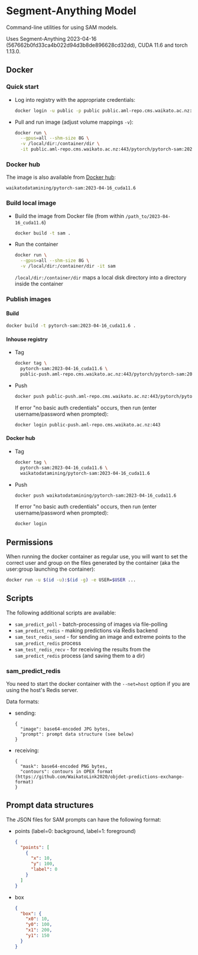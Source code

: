 # Segment-Anything Model

Command-line utilities for using SAM models. 

Uses Segment-Anything 2023-04-16 (567662b0fd33ca4b022d94d3b8de896628cd32dd), CUDA 11.6 and torch 1.13.0.


## Docker

### Quick start

* Log into registry with the appropriate credentials:

  ```bash
  docker login -u public -p public public.aml-repo.cms.waikato.ac.nz:443 
  ```

* Pull and run image (adjust volume mappings `-v`):

  ```bash
  docker run \
    --gpus=all --shm-size 8G \
    -v /local/dir:/container/dir \
    -it public.aml-repo.cms.waikato.ac.nz:443/pytorch/pytorch-sam:2023-04-16_cuda11.6
  ```

### Docker hub

The image is also available from [Docker hub](https://hub.docker.com/u/waikatodatamining):

```
waikatodatamining/pytorch-sam:2023-04-16_cuda11.6
```

### Build local image

* Build the image from Docker file (from within `/path_to/2023-04-16_cuda11.6`)

  ```bash
  docker build -t sam .
  ```
  
* Run the container

  ```bash
  docker run \
    --gpus=all --shm-size 8G \
    -v /local/dir:/container/dir -it sam
  ```
  `/local/dir:/container/dir` maps a local disk directory into a directory inside the container


### Publish images

#### Build

```bash
docker build -t pytorch-sam:2023-04-16_cuda11.6 .
```

#### Inhouse registry  

* Tag

  ```bash
  docker tag \
    pytorch-sam:2023-04-16_cuda11.6 \
    public-push.aml-repo.cms.waikato.ac.nz:443/pytorch/pytorch-sam:2023-04-16_cuda11.6
  ```
  
* Push

  ```bash
  docker push public-push.aml-repo.cms.waikato.ac.nz:443/pytorch/pytorch-sam:2023-04-16_cuda11.6
  ```
  If error "no basic auth credentials" occurs, then run (enter username/password when prompted):
  
  ```bash
  docker login public-push.aml-repo.cms.waikato.ac.nz:443
  ```

#### Docker hub  

* Tag

  ```bash
  docker tag \
    pytorch-sam:2023-04-16_cuda11.6 \
    waikatodatamining/pytorch-sam:2023-04-16_cuda11.6
  ```
  
* Push

  ```bash
  docker push waikatodatamining/pytorch-sam:2023-04-16_cuda11.6
  ```
  If error "no basic auth credentials" occurs, then run (enter username/password when prompted):
  
  ```bash
  docker login
  ``` 


## Permissions

When running the docker container as regular use, you will want to set the correct
user and group on the files generated by the container (aka the user:group launching
the container):

```bash
docker run -u $(id -u):$(id -g) -e USER=$USER ...
```


## Scripts

The following additional scripts are available:

* `sam_predict_poll` - batch-processing of images via file-polling
* `sam_predict_redis` - making predictions via Redis backend
* `sam_test_redis_send` - for sending an image and extreme points to the `sam_predict_redis` process 
* `sam_test_redis_recv` - for receiving the results from the `sam_predict_redis` process (and saving them to a dir) 


### sam_predict_redis
 
You need to start the docker container with the `--net=host` option if you are using the host's Redis server.

Data formats:

* sending: 

  ```
  {
    "image": base64-encoded JPG bytes,
    "prompt": prompt data structure (see below)
  }
  ```

* receiving:

  ```
  {
    "mask": base64-encoded PNG bytes,
    "contours": contours in OPEX format (https://github.com/WaikatoLink2020/objdet-predictions-exchange-format)
  }
  ```

## Prompt data structures

The JSON files for SAM prompts can have the following format:

* points (label=0: background, label=1: foreground)

  ```json
  {
    "points": [
      {
        "x": 10,
        "y": 100,
        "label": 0
      }    
    ]  
  }
  ```
  
* box

  ```json
  {
    "box": {
      "x0": 10,
      "y0": 100,
      "x1": 200,
      "y1": 150
    }  
  }
  ```
  
